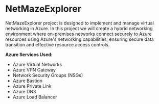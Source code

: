 # NetMazeExplorer

NetMazeExplorer project is designed to implement and manage virtual networking in Azure. In this project we will create a hybrid networking environment where on-premises networks connect securely to Azure resources using Azure's networking capabilities, ensuring secure data transition and effective resource access controls.


**Azure Services Used:**

 - Azure Virtual Networks
 - Azure VPN Gateway
 - Network Security Groups (NSGs)
 - Azure Bastion
 - Azure Private Link
 - Azure DNS
 - Azure Load Balancer
